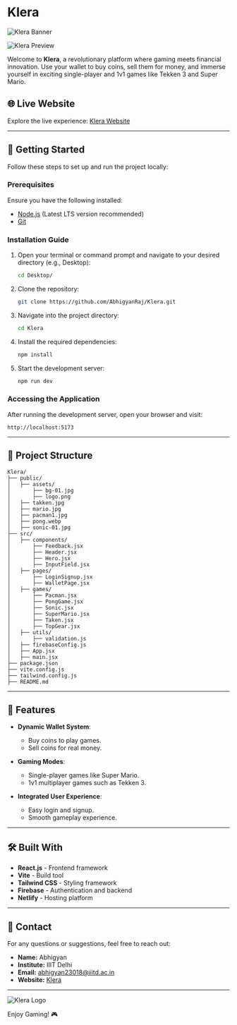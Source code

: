 # Klera

![Klera Banner](./public/takken.jpg)

![Klera Preview](./public/pr.jpg)

Welcome to **Klera**, a revolutionary platform where gaming meets financial innovation. Use your wallet to buy coins, sell them for money, and immerse yourself in exciting single-player and 1v1 games like Tekken 3 and Super Mario.

## 🌐 Live Website
Explore the live experience: [Klera Website](https://klera.netlify.app/)

---

## 🚀 Getting Started
Follow these steps to set up and run the project locally:

### Prerequisites
Ensure you have the following installed:
- [Node.js](https://nodejs.org/) (Latest LTS version recommended)
- [Git](https://git-scm.com/)

### Installation Guide

1. Open your terminal or command prompt and navigate to your desired directory (e.g., Desktop):
   ```bash
   cd Desktop/
   ```

2. Clone the repository:
   ```bash
   git clone https://github.com/AbhigyanRaj/Klera.git
   ```

3. Navigate into the project directory:
   ```bash
   cd Klera
   ```

4. Install the required dependencies:
   ```bash
   npm install
   ```

5. Start the development server:
   ```bash
   npm run dev
   ```

### Accessing the Application
After running the development server, open your browser and visit:
```
http://localhost:5173
```

---

## 📂 Project Structure

```
Klera/
├── public/
│   ├── assets/
│       ├── bg-01.jpg
│       ├── logo.png
│   ├── takken.jpg
│   ├── mario.jpg
│   ├── pacman1.jpg
│   ├── pong.webp
│   ├── sonic-01.jpg
├── src/
│   ├── components/
│       ├── Feedback.jsx
│       ├── Header.jsx
│       ├── Hero.jsx
│       ├── InputField.jsx
│   ├── pages/
│       ├── LoginSignup.jsx
│       ├── WalletPage.jsx
│   ├── games/
│       ├── Pacman.jsx
│       ├── PongGame.jsx
│       ├── Sonic.jsx
│       ├── SuperMario.jsx
│       ├── Taken.jsx
│       ├── TopGear.jsx
│   ├── utils/
│       ├── validation.js
│   ├── firebaseConfig.js
│   ├── App.jsx
│   ├── main.jsx
├── package.json
├── vite.config.js
├── tailwind.config.js
├── README.md
```

---

## 🌟 Features

- **Dynamic Wallet System**: 
  - Buy coins to play games.
  - Sell coins for real money.

- **Gaming Modes**:
  - Single-player games like Super Mario.
  - 1v1 multiplayer games such as Tekken 3.

- **Integrated User Experience**:
  - Easy login and signup.
  - Smooth gameplay experience.

---

## 🛠️ Built With

- **React.js** - Frontend framework
- **Vite** - Build tool
- **Tailwind CSS** - Styling framework
- **Firebase** - Authentication and backend
- **Netlify** - Hosting platform

---

## 📧 Contact
For any questions or suggestions, feel free to reach out:
- **Name:** Abhigyan
- **Institute:** IIIT Delhi
- **Email:** [abhigyan23018@iiitd.ac.in](mailto:abhigyan23018@iiitd.ac.in)
- **Website:** [Klera](https://klera.netlify.app/)

---

![Klera Logo](./public/logo.png)

Enjoy Gaming! 🎮

